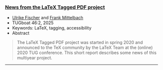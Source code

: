 

### <a href="{{site.baseurl}}/publications/2025-UFi-FMi-TUG-tb143fischer-tagging25.pdf">News from the LaTeX Tagged PDF project</a>

+ [Ulrike Fischer]({{site.baseurl}}/about/team/#ulrike-fischer) and [Frank Mittelbach]({{site.baseurl}}/about/team/#frank-mittelbach)
+ TUGboat 46:2, 2025 
+ Keywords: LaTeX, tagging, accessibility
+ Abstract
> The LaTeX Tagged PDF project was started in spring 2020 and announced to the TeX community by the LaTeX Team at the (online) 2020 TUG conference. This short report describes some news of this multiyear project.



***

